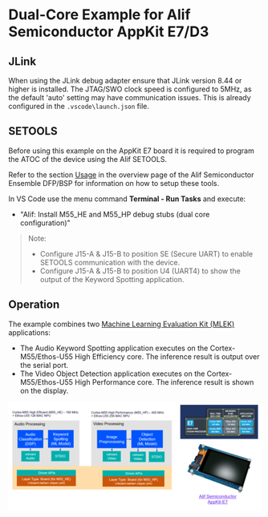 # Dual-Core Example for Alif Semiconductor AppKit E7/D3

## JLink

When using the JLink debug adapter ensure that JLink version 8.44 or higher is installed.
The JTAG/SWO clock speed is configured to 5MHz, as the default 'auto' setting may have communication issues.
This is already configured in the `.vscode\launch.json` file.

## SETOOLS

Before using this example on the AppKit E7 board it is required to program the ATOC of the device
using the Alif SETOOLS.

Refer to the section [Usage](https://www.keil.arm.com/packs/ensemble-alifsemiconductor)
in the overview page of the Alif Semiconductor Ensemble DFP/BSP for information on how
to setup these tools.

In VS Code use the menu command **Terminal - Run Tasks** and execute:

- "Alif: Install M55_HE and M55_HP debug stubs (dual core configuration)"

> Note:
>
> - Configure J15-A & J15-B to position SE (Secure UART) to enable SETOOLS communication with the device.
> - Configure J15-A & J15-B to position U4 (UART4) to show the output of the Keyword Spotting application.

## Operation

The example combines two [Machine Learning Evaluation Kit (MLEK)](https://www.keil.arm.com/packs/cmsis-mlek-arm) applications:

- The Audio Keyword Spotting application executes on the Cortex-M55/Ethos-U55 High Efficiency core. The inference result is output over the serial port.
- The Video Object Detection application executes on the Cortex-M55/Ethos-U55 High Performance core. The inference result is shown on the display.

![Structure of the Example](Example-Structure.png)